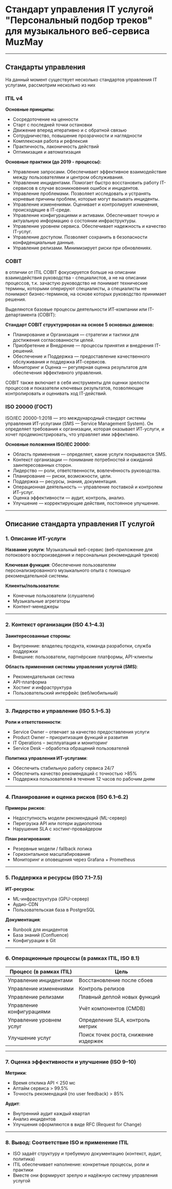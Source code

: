 # Стандарт управления IT услугой "Персональный подбор треков" для музыкального веб-сервиса MuzMay
---
## Стандарты управления 

На данный момент существует несколько стандартов управления IT услугами, рассмотрим несколько из них

### ITIL v4
**Основные принципы:**
- Сосредоточение на ценности
- Старт с последней точки остановки
- Движение вперед итеративно и с обратной связью
- Сотрудничество, повышение прозрачности и наглядности
- Комплексная работа и рефлексия
- Практичность, лаконичность действий
- Оптимизация и автоматизация 

**Основные практики (до 2019 - процессы):**
- Управление запросами. Обеспечивает эффективное взаимодействие между пользователями и центром обслуживания.
-  Управление инцидентами. Помогает быстро восстановить работу IТ-сервисов в случае возникновения ошибок и
инцидентов.
- Управление проблемами. Позволяет исследовать и устранять корневые причины проблем, которые могут вызывать
инциденты.
- Управление изменениями. Оценивает и контролирует изменения, происходящие в IТ-среде. 
- Управление конфигурациями и активами. Обеспечивает точную и актуальную информацию о состоянии
инфраструктуры.
- Управление уровнем сервиса. Обеспечивает надежность и качество IТ-услуг.
- Управление доступом. Позволяет сохранить в безопасности конфиденциальные данные.
- Управление релизами. Минимизирует риски при обновлениях.

### COBIT 

в отличии от ITIL COBIT фокусируется больше на описании взаимодействия руководства - специалистов, а не на описании процессов, т.к. зачастую руководство не понимает технические термины, которыми оперируют специалисты, а специалисты не понимают бизнес-терминов, на основе которых руководство принимает решения.

Выделяются базовые процессы деятельности ИТ-компании или
IT-департамента (COBIT):


**Стандарт COBIT структурирован на основе 5 основных доменов:**
- Планирование и Организация — стратегии и тактики для достижения согласованности целей.
- Приобретение и Внедрение — процессы принятия и внедрения IT-решений.
- Обеспечение и Поддержка — предоставление качественного обслуживания и поддержка ИТ-сервисов.
- Мониторинг и Оценка — регулярная оценка результатов для обеспечения эффективного управления.

COBIT также включает в себя инструменты для оценки зрелости процессов и показатели ключевых результатов, позволяющие контролировать и оценивать ход IT-действий.

### ISO 20000 (ГОСТ)
ISO/IEC 20000-1:2018 — это международный стандарт системы управления ИТ-услугами (SMS — Service Management System). Он определяет требования к организации, которая оказывает ИТ-услуги, и хочет продемонстрировать, что управляет ими эффективно.

**Основные положения ISO/IEC 20000:**
- Область применения — определяет, какие услуги покрываются SMS.
- Контекст организации — понимание потребностей и ожиданий заинтересованных сторон.
- Лидерство — роли, ответственности, вовлечённость руководства.
- Планирование — риски, возможности, цели.
- Поддержка — ресурсы, знания, документация.
- Операционная деятельность — управление поставкой и контролем ИТ-услуг.
- Оценка эффективности — аудит, контроль, анализ.
- Улучшение — корректирующие действия, постоянное улучшение.
---
## Описание стандарта управления IT услугой


### 1. Описание ИТ-услуги
**Название услуги**: Музыкальный веб-сервис (веб-приложение для потокового воспроизведения и персональных рекомендаций треков)

**Ключевая функция**: Обеспечение пользователям персонализированного музыкального опыта с помощью рекомендательной системы.

**Клиенты/пользователи**:
- Конечные пользователи (слушатели)
- Музыкальные агрегаторы
- Контент-менеджеры

---

### 2. Контекст организации (ISO 4.1–4.3)
**Заинтересованные стороны**:
- Внутренние: владелец продукта, команда разработки, служба поддержки
- Внешние: пользователи, партнёрские платформы, API-клиенты

**Область применения системы управления услугой (SMS)**:
- Рекомендательная система
- API-платформа
- Хостинг и инфраструктура
- Пользовательский интерфейс (веб/мобильный)

---

### 3. Лидерство и управление (ISO 5.1–5.3)
**Роли и ответственности**:
- Service Owner – отвечает за качество предоставления услуги
- Product Owner – приоритизация функций и развития
- IT Operations – эксплуатация и мониторинг
- Service Desk – обработка обращений пользователей

**Политика управления ИТ-услугами**:
- Обеспечить стабильную работу сервиса 24/7
- Обеспечить качество рекомендаций с точностью >85%
- Поддержка пользователей в течение 12 часов по рабочим дням

---

### 4. Планирование и оценка рисков (ISO 6.1–6.2)
**Примеры рисков**:
- Недоступность модели рекомендаций (ML-сервер)
- Перегрузка API или потери аудиопотока
- Нарушение SLA с хостинг-провайдером

**План реагирования**:
- Резервные модели / fallback логика
- Горизонтальное масштабирование
- Мониторинг и оповещения через Grafana + Prometheus

---

### 5. Поддержка и ресурсы (ISO 7.1–7.5)
**ИТ-ресурсы**:
- ML-инфраструктура (GPU-сервер)
- Аудио-CDN
- Пользовательская база в PostgreSQL

**Документация**:
- Runbook для инцидентов
- База знаний (Confluence)
- Конфигурации в Git

---

### 6. Операционные процессы (в рамках ITIL, ISO 8.1)
| Процесс (в рамках ITIL)       | Цель                                    |
|-------------------------------|------------------------------------------|
| Управление инцидентами        | Восстановление после сбоев              |
| Управление изменениями        | Контроль релизов                         |
| Управление релизами           | Плавный деплой новых функций            | 
| Управление конфигурациями     | Учёт компонентов (CMDB)                 |
| Управление уровнем услуг      | Определение SLA, контроль метрик        | 
| Улучшение услуг               | Поиск точек роста, снижение издержек    |

---

### 7. Оценка эффективности и улучшение (ISO 9–10)
**Метрики**:
- Время отклика API < 250 мс
- Аптайм сервиса > 99.5%
- Точность рекомендаций (по user feedback) > 85%

**Аудит**:
- Внутренний аудит каждый квартал
- Анализ инцидентов
- Улучшения оформляются в виде RFC (Request for Change)

---

### 8. Вывод: Соответствие ISO и применение ITIL
- ISO задаёт структуру и требуемую документацию (контекст, аудит, политика)
- ITIL обеспечивает наполнение: конкретные процессы, роли и практики
- Вместе они формируют зрелую и надёжную систему управления услугой
